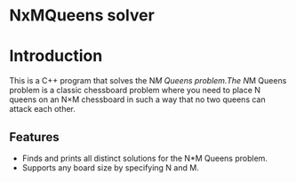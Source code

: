 # NxMQueens solver

# Introduction

This is a C++ program that solves the N*M Queens problem.The N*M Queens problem is a classic chessboard problem where you need to place N queens on an N×M chessboard in such a way that no two queens can attack each other.

## Features

- Finds and prints all distinct solutions for the N*M Queens problem.
- Supports any board size by specifying N and M.
